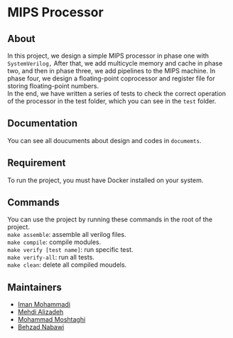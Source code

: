 
# MIPS Processor

## About

In this project, we design a simple MIPS processor in phase one with `SystemVerilog,` After that, we add multicycle memory and cache in phase two, and then in phase three, we add pipelines to the MIPS machine. In phase four, we design a floating-point coprocessor and register file for storing floating-point numbers. <br/>
In the end, we have written a series of tests to check the correct operation of the processor in the test folder, which you can see in the `test` folder.

## Documentation
You can see all doucuments about design and codes in `documemts`.

## Requirement
To run the project, you must have Docker installed on your system.

## Commands
You can use the project by running these commands in the root of the project. <br/>
`make assemble`: assemble all verilog files. <br/>
`make compile`: compile modules. <br/>
`make verify [test name]`: run specific test. <br/>
`make verify-all`: run all tests. <br/>
`make clean`: delete all compiled moudels. <br/>

## Maintainers
- [Iman Mohammadi](https://github.com/Imanm02)
- [Mehdi Alizadeh](https://github.com/alizademhdi)
- [Mohammad Moshtaghi](https://github.com/MohammadMoshtagh)
- [Behzad Nabawi](https://github.com/behzadnabawi)
